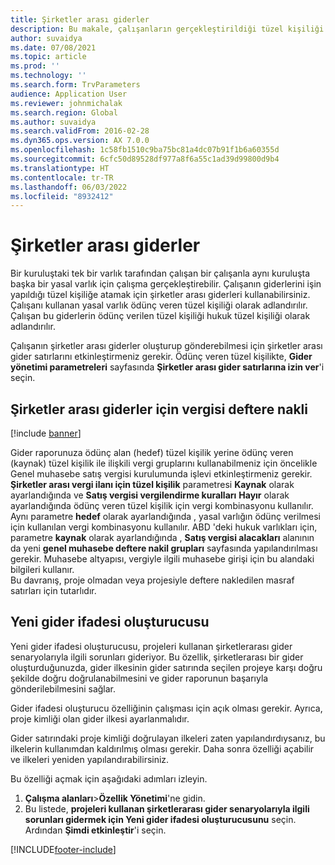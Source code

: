 ```yaml
---
title: Şirketler arası giderler
description: Bu makale, çalışanların gerçekleştirildiği tüzel kişiliği bir çalışanın giderlerini atamak için şirketlerarası giderlerin nasıl kullanılacağı hakkında bilgi sağlar.
author: suvaidya
ms.date: 07/08/2021
ms.topic: article
ms.prod: ''
ms.technology: ''
ms.search.form: TrvParameters
audience: Application User
ms.reviewer: johnmichalak
ms.search.region: Global
ms.author: suvaidya
ms.search.validFrom: 2016-02-28
ms.dyn365.ops.version: AX 7.0.0
ms.openlocfilehash: 1c58fb1510c9ba75bc81a4dc07b91f1b6a60355d
ms.sourcegitcommit: 6cfc50d89528df977a8f6a55c1ad39d99800d9b4
ms.translationtype: HT
ms.contentlocale: tr-TR
ms.lasthandoff: 06/03/2022
ms.locfileid: "8932412"
---
```

# <a name="intercompany-expenses"></a>Şirketler arası giderler

Bir kuruluştaki tek bir varlık tarafından çalışan bir çalışanla aynı kuruluşta başka bir yasal varlık için çalışma gerçekleştirebilir. Çalışanın giderlerini işin yapıldığı tüzel kişiliğe atamak için şirketler arası giderleri kullanabilirsiniz. Çalışanı kullanan yasal varlık ödünç veren tüzel kişiliği olarak adlandırılır. Çalışan bu giderlerin ödünç verilen tüzel kişiliği hukuk tüzel kişiliği olarak adlandırılır. 

Çalışanın şirketler arası giderler oluşturup gönderebilmesi için şirketler arası gider satırlarını etkinleştirmeniz gerekir. Ödünç veren tüzel kişilikte, **Gider yönetimi parametreleri** sayfasında **Şirketler arası gider satırlarına izin ver**'i seçin. 

## <a name="tax-posting-for-intercompany-expenses"></a>Şirketler arası giderler için vergisi deftere nakli

[!include [banner](../includes/banner.md)]

Gider raporunuza ödünç alan (hedef) tüzel kişilik yerine ödünç veren (kaynak) tüzel kişilik ile ilişkili vergi gruplarını kullanabilmeniz için öncelikle Genel muhasebe satış vergisi kurulumunda işlevi etkinleştirmeniz gerekir. **Şirketler arası vergi ilanı için tüzel kişilik** parametresi **Kaynak** olarak ayarlandığında ve **Satış vergisi vergilendirme kuralları** **Hayır** olarak ayarlandığında ödünç veren tüzel kişilik için vergi kombinasyonu kullanılır. Aynı parametre **hedef** olarak ayarlandığında , yasal varlığın ödünç verilmesi için kullanılan vergi kombinasyonu kullanılır. ABD 'deki hukuk varlıkları için, parametre **kaynak** olarak ayarlandığında , **Satış vergisi alacakları** alanının da yeni **genel muhasebe deftere nakil grupları** sayfasında yapılandırılması gerekir. Muhasebe altyapısı, vergiyle ilgili muhasebe girişi için bu alandaki bilgileri kullanır.   
Bu davranış, proje olmadan veya projesiyle deftere nakledilen masraf satırları için tutarlıdır.  

## <a name="new-expense-expression-builder"></a>Yeni gider ifadesi oluşturucusu

Yeni gider ifadesi oluşturucusu, projeleri kullanan şirketlerarası gider senaryolarıyla ilgili sorunları gideriyor. Bu özellik, şirketlerarası bir gider oluşturduğunuzda, gider ilkesinin gider satırında seçilen projeye karşı doğru şekilde doğru doğrulanabilmesini ve gider raporunun başarıyla gönderilebilmesini sağlar.

Gider ifadesi oluşturucu özelliğinin çalışması için açık olması gerekir. Ayrıca, proje kimliği olan gider ilkesi ayarlanmalıdır.

Gider satırındaki proje kimliği doğrulayan ilkeleri zaten yapılandırdıysanız, bu ilkelerin kullanımdan kaldırılmış olması gerekir. Daha sonra özelliği açabilir ve ilkeleri yeniden yapılandırabilirsiniz.

Bu özelliği açmak için aşağıdaki adımları izleyin.

1. **Çalışma alanları**\>**Özellik Yönetimi**'ne gidin.
2. Bu listede, **projeleri kullanan şirketlerarası gider senaryolarıyla ilgili sorunları gidermek için Yeni gider ifadesi oluşturucusunu** seçin. Ardından **Şimdi etkinleştir**'i seçin.

[!INCLUDE[footer-include](../includes/footer-banner.md)]
